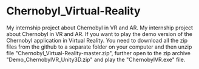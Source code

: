 # Chernobyl_Virtual-Reality
My internship project about Chernobyl in VR and AR.
My internship project about Chernobyl in VR and AR. If you want to play the demo version of the Chernobyl application in Virtual Reality. You need to download all the zip files from the github to a separate folder on your computer and then unzip file "Chernobyl_Virtual-Reality-master.zip", further open to the zip archive "Demo_ChernobylVR_Unity3D.zip" and play the "ChernobylVR.exe" file.
